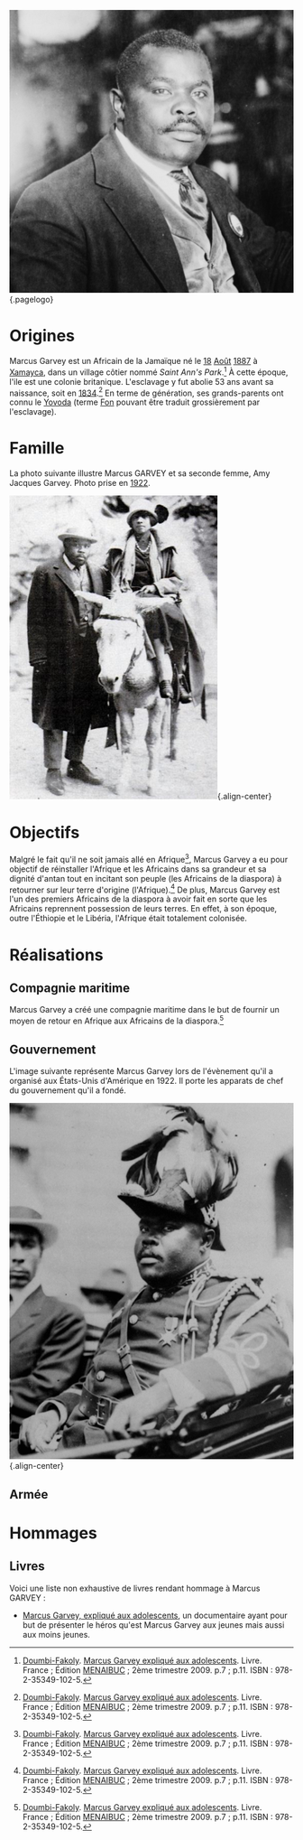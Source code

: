 <!-- TITLE: Marcus Gavey -->
<!-- SUBTITLE: Présentation de Marcus Gavey -->

![Marcus Garvey Portrait](/uploads/personnalite/marcus-garvey-portrait.png "Marcus Garvey Portrait"){.pagelogo}

# Origines
Marcus Garvey est un Africain de la Jamaïque né le [18](/histoire/date/calendrier-gregorien/par-jour/18) [Août](/histoire/date/calendrier-gregorien/par-mois/aout) [1887](/histoire/date/calendrier-gregorien/par-annee/1887) à [Xamayca](/geographie/ile/caraibes/midi/xamayca), dans un village côtier nommé *Saint Ann's Park*.[^1] À cette époque, l'ile est une colonie britanique. L'esclavage y fut abolie 53 ans avant sa naissance, soit en [1834](/histoire/date/calendrier-gregorien/par-annee/1834).[^1] En terme de génération, ses grands-parents ont connu le [Yovoda]() (terme [Fon]() pouvant être traduit grossièrement par l'esclavage).

# Famille
La photo suivante illustre Marcus GARVEY et sa seconde femme, Amy Jacques Garvey. Photo prise en [1922](/histoire/date/calendrier-gregorien/par-annee/1922).

![Marcus With Amy Jacques Garvey](/uploads/personnalite/marcus-with-amy-jacques-garvey.png "Marcus Garvey et Amy Jacques Garvey, sa seconde femme, en 1922."){.align-center}

# Objectifs
Malgré le fait qu'il ne soit jamais allé en Afrique[^1], Marcus Garvey a eu pour objectif de réinstaller l'Afrique et les Africains dans sa grandeur et sa dignité d'antan tout en incitant son peuple (les Africains de la diaspora) à retourner sur leur terre d'origine (l'Afrique).[^1]
De plus, Marcus Garvey est l'un des premiers Africains de la diaspora à avoir fait en sorte que les Africains reprennent possession de leurs terres. En effet, à son époque, outre l'Éthiopie et le Libéria, l'Afrique était totalement colonisée.

# Réalisations
## Compagnie maritime
Marcus Garvey a créé une compagnie maritime dans le but de fournir un moyen de retour en Afrique aux Africains de la diaspora.[^1]

## Gouvernement
L'image suivante représente Marcus Garvey lors de l'évènement qu'il a organisé aux États-Unis d'Amérique en 1922. Il porte les apparats de chef du gouvernement qu'il a fondé.

![Marcus Garvey March 1922](/uploads/personnalite/marcus-garvey-march-1922.png "Marcus Garvey 1922"){.align-center}

## Armée

# Hommages
## Livres
Voici une liste non exhaustive de livres rendant hommage à Marcus GARVEY :
* [Marcus Garvey, expliqué aux adolescents](/ouvrage/documentaire/marcus-garvey-explique-aux-adolescents), un documentaire ayant pour but de présenter le héros qu'est Marcus Garvey aux jeunes mais aussi aux moins jeunes.


[^1]: [Doumbi-Fakoly](/personnalite/homme/guerrier/afrique/nord-ouest/empire/mali/fakoli-manden). [Marcus Garvey expliqué aux adolescents](/ouvrage/documentaire/marcus-garvey-explique-aux-adolescents). Livre. France ; Édition [MENAIBUC](/organisme/editeur/menaibuc) ; 2ème trimestre 2009. p.7 ; p.11. ISBN : 978-2-35349-102-5. 